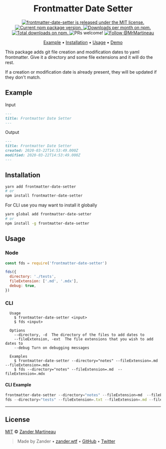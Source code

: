 <div align="center">
  <h1>Frontmatter Date Setter</h1>
  <p>
    <a
      href="https://github.com/MrMartineau/frontmatter-date-setter/blob/master/LICENSE"
    >
      <img
        src="https://img.shields.io/badge/license-MIT-blue.svg"
        alt="frontmatter-date-setter is released under the MIT license."
      />
    </a>
    <a href="https://www.npmjs.org/package/frontmatter-date-setter">
      <img
        src="https://img.shields.io/npm/v/frontmatter-date-setter.svg"
        alt="Current npm package version."
      />
    </a>
    <a
      href="https://npmcharts.com/compare/frontmatter-date-setter?minimal=true"
    >
      <img
        src="https://img.shields.io/npm/dm/frontmatter-date-setter.svg"
        alt="Downloads per month on npm."
      />
    </a>
    <a
      href="https://npmcharts.com/compare/frontmatter-date-setter?minimal=true"
    >
      <img
        src="https://img.shields.io/npm/dt/frontmatter-date-setter.svg"
        alt="Total downloads on npm."
      />
    </a>
    <img
      src="https://img.shields.io/badge/PRs-welcome-brightgreen.svg"
      alt="PRs welcome!"
    />
    <a href="https://twitter.com/intent/follow?screen_name=MrMartineau">
      <img
        src="https://img.shields.io/twitter/follow/MrMartineau.svg?label=Follow%20@MrMartineau"
        alt="Follow @MrMartineau"
      />
    </a>
  </p>
  <p>
    <a href="#example">Example</a> •
    <a href="#Installation">Installation</a> • <a href="#usage">Usage</a> •
    <a href="https://code-notes-example.netlify.com/">Demo</a>
  </p>
</div>

This package adds git file creation and modification dates to yaml frontmatter. Give it a directory and some file extensions and it will do the rest.

If a creation or modification date is already present, they will be updated if they don't match.

## Example

Input

```md
---
title: Frontmatter Date Setter
---
```

Output

```md
---
title: Frontmatter Date Setter
created: 2020-03-22T14:53:49.000Z
modified: 2020-03-22T14:53:49.000Z
---
```

## Installation

```sh
yarn add frontmatter-date-setter
# or
npm install frontmatter-date-setter
```

For CLI use you may want to install it globally

```sh
yarn global add frontmatter-date-setter
# or
npm install -g frontmatter-date-setter
```

## Usage

### Node

```js
const fds = require('frontmatter-date-setter')

fds({
  directory: './tests',
  fileExtension: ['.md', '.mdx'],
  debug: true,
})
```

### CLI

```
  Usage
    $ frontmatter-date-setter <input>
    $ fds <input>

  Options
    --directory, -d  The directory of the files to add dates to
    --fileExtension, -ext  The file extensions that you wish to add dates to
    --debug Turn on debugging messages

  Examples
    $ frontmatter-date-setter --directory="notes" --fileExtension=.md  --fileExtension=.mdx
    $ fds --directory="notes" --fileExtension=.md  --fileExtension=.mdx
```

#### CLI Example

```js
frontmatter-date-setter --directory="notes" --fileExtension=md  --fileExtension=mdx
fds --directory="tests" --fileExtension=.txt --fileExtension=.md --fileExtension=.yml --debug
```

---

## License

[MIT](https://choosealicense.com/licenses/mit/) © [Zander Martineau](https://zander.wtf)

> Made by Zander • [zander.wtf](https://zander.wtf) • [GitHub](https://github.com/mrmartineau/) • [Twitter](https://twitter.com/mrmartineau/)
